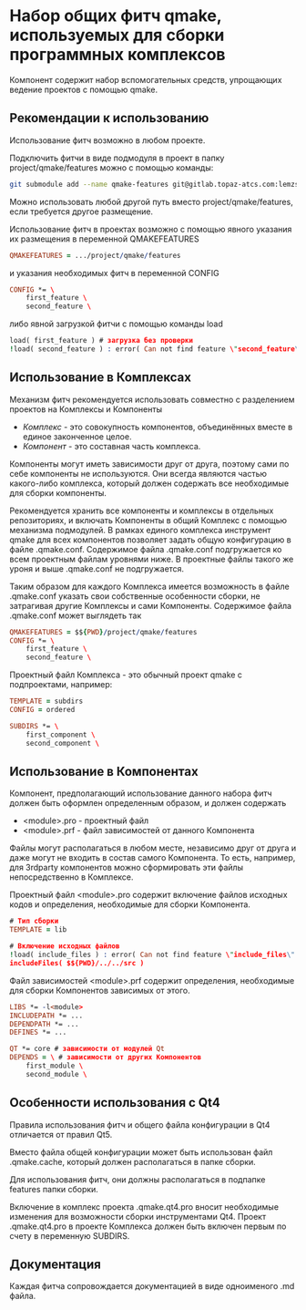 # Набор общих фитч qmake, используемых для сборки программных комплексов

Компонент содержит набор вспомогательных средств, упрощающих ведение проектов с помощью qmake.

## Рекомендации к использованию

Использование фитч возможно в любом проекте.

Подключить фитчи в виде подмодуля в проект в папку project/qmake/features можно с помощью команды:

```bash
git submodule add --name qmake-features git@gitlab.topaz-atcs.com:lemzsdk/qmake-features.git project/qmake/features
```

Можно использовать любой другой путь вместо project/qmake/features, если требуется другое размещение.

Использование фитч в проектах возможно с помощью явного указания их размещения в переменной QMAKEFEATURES

```pro
QMAKEFEATURES = .../project/qmake/features
```

и указания необходимых фитч в переменной CONFIG

```pro
CONFIG *= \
    first_feature \
    second_feature \
```

либо явной загрузкой фитчи с помощью команды load

```pro
load( first_feature ) # загрузка без проверки
!load( second_feature ) : error( Can not find feature \"second_feature\" ) # загрузка с проверкой
```

## Использование в Комплексах

Механизм фитч рекомендуется использовать совместно с разделением проектов на Комплексы и Компоненты

* *Комплекс* - это совокупность компонентов, объединённых вместе в единое законченное целое.
* *Компонент* - это составная часть комплекса.

Компоненты могут иметь зависимости друг от друга, поэтому сами по себе компоненты не используются.
Они всегда являются частью какого-либо комплекса, который должен содержать все необходимые для сборки компоненты.

Рекомендуется хранить все компоненты и комплексы в отдельных репозиториях, и включать Компоненты в общий Комплекс с помощью механизма подмодулей.
В рамках единого комплекса инструмент qmake для всех компонентов позволяет задать общую конфигурацию в файле .qmake.conf.
Содержимое файла .qmake.conf подгружается ко всем проектным файлам уровнями ниже. В проектные файлы такого же уроня и выше .qmake.conf не подгружается.

Таким образом для каждого Комплекса имеется возможность в файле .qmake.conf указать свои собственные особенности сборки, не затрагивая другие Комплексы и сами Компоненты.
Содержимое файла .qmake.conf может выглядеть так

```pro
QMAKEFEATURES = $${PWD}/project/qmake/features
CONFIG *= \
    first_feature \
    second_feature \
```

Проектный файл Комплекса - это обычный проект qmake с подпроектами, например:

```pro
TEMPLATE = subdirs
CONFIG = ordered

SUBDIRS *= \
    first_component \
    second_component \
```

## Использование в Компонентах

Компонент, предполагающий использование данного набора фитч должен быть оформлен определенным образом, и должен содержать

* \<module\>.pro - проектный файл
* \<module\>.prf - файл зависимостей от данного Компонента
 
Файлы могут располагаться в любом месте, независимо друг от друга и даже могут не входить в состав самого Компонента.
То есть, например, для 3rdparty компонентов можно сформировать эти файлы непосредственно в Комплексе.

Проектный файл \<module\>.pro содержит включение файлов исходных кодов и определения, необходимые для сборки Компонента.

```pro
# Тип сборки
TEMPLATE = lib

# Включение исходных файлов
!load( include_files ) : error( Can not find feature \"include_files\" )
includeFiles( $${PWD}/../../src )
```

Файл зависимостей \<module\>.prf содержит определения, необходимые для сборки Компонентов зависимых от этого.

```pro
LIBS *= -l<module>
INCLUDEPATH *= ...
DEPENDPATH *= ...
DEFINES *= ...

QT *= core # зависимости от модулей Qt
DEPENDS = \ # зависимости от других Компонентов
    first_module \
    second_module \
```

## Особенности использования с Qt4

Правила использования фитч и общего файла конфигурации в Qt4 отличается от правил Qt5.

Вместо файла общей конфигурации может быть использован файл .qmake.cache, который должен располагаться в папке сборки.

Для использования фитч, они должны располагаться в подпапке features папки сборки.

Включение в комплекс проекта .qmake.qt4.pro вносит необходимые изменения для возможности сборки инструментами Qt4.
Проект .qmake.qt4.pro в проекте Комплекса должен быть включен первым по счету в переменную SUBDIRS.

## Документация

Каждая фитча сопровождается документацией в виде одноименого <feature>.md файла.